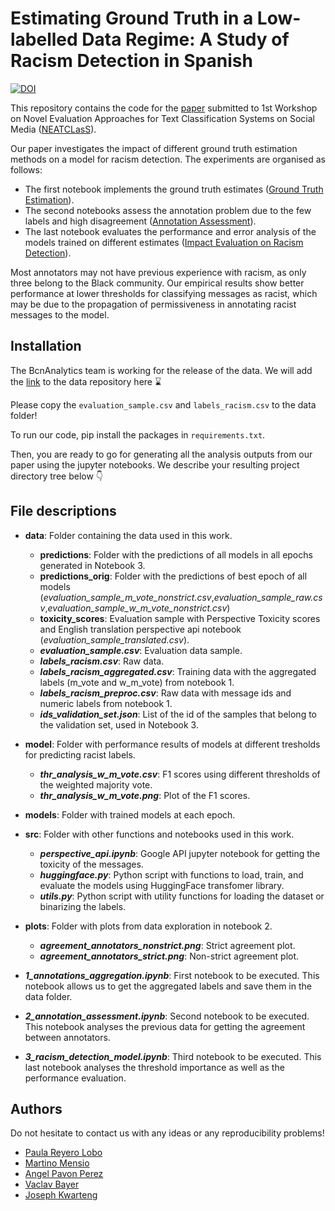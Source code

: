 # Estimating Ground Truth in a Low-labelled Data Regime: A Study of Racism Detection in Spanish
[![DOI](https://zenodo.org/badge/487601308.svg)](https://zenodo.org/badge/latestdoi/487601308)

This repository contains the code for the [paper](https://doi.org/10.36190/2022.94) submitted to 1st Workshop on Novel Evaluation Approaches for Text Classification Systems on Social Media ([NEATCLasS](https://neatclass-workshop.github.io/)).

Our paper investigates the impact of different ground truth estimation methods on a model for racism detection. The experiments are organised as follows: 
- The first notebook implements the ground truth estimates ([Ground Truth Estimation](./1_annotations_aggregation.ipynb)).
- The second notebooks assess the annotation problem due to the few labels and high disagreement ([Annotation Assessment](2_annotation_assessment.ipynb)).
- The last notebook evaluates the performance and error analysis of the models trained on different estimates  ([Impact Evaluation on Racism Detection](/3_racism_detection_model.ipynb)).

Most annotators may not have previous experience with racism, as only three belong to the Black community. Our empirical results show better performance at lower thresholds for classifying messages as racist, which may be due to the propagation of permissiveness in annotating racist messages to the model.

## Installation

The BcnAnalytics team is working for the release of the data. We will add the [link]() to the data repository here ⌛

Please copy the `evaluation_sample.csv` and `labels_racism.csv` to the data folder!

To run our code, pip install the packages in `requirements.txt`.

Then, you are ready to go for generating all the analysis outputs from our paper using the jupyter notebooks. We describe your resulting project directory tree below 👇

## File descriptions 

- **data**: Folder containing the data used in this work.
    - **predictions**: Folder with the predictions of all models in all epochs generated in Notebook 3.
    - **predictions_orig**: Folder with the predictions of best epoch of all models (_*evaluation_sample_m_vote_nonstrict.csv*_,_*evaluation_sample_raw.csv*_,_*evaluation_sample_w_m_vote_nonstrict.csv*_)
    - **toxicity_scores**: Evaluation sample with Perspective Toxicity scores and English translation perspective api notebook (_*evaluation_sample_translated.csv*_).
  - ***evaluation_sample.csv***: Evaluation data sample.
  - ***labels_racism.csv***: Raw data.
  - ***labels_racism_aggregated.csv***: Training data with the aggregated labels (m_vote and w_m_vote) from notebook 1.
  - ***labels_racism_preproc.csv***: Raw data with message ids and numeric labels from notebook 1.
  - ***ids_validation_set.json***: List of the id of the samples that belong to the validation set, used in Notebook 3.

- **model**: Folder with performance results of models at different tresholds for predicting racist labels.
  - ***thr_analysis_w_m_vote.csv***: F1 scores using different thresholds of the weighted majority vote.
  - ***thr_analysis_w_m_vote.png***: Plot of the F1 scores.
- **models**: Folder with trained models at each epoch.

- **src**: Folder with other functions and notebooks used in this work.
  - **_perspective_api.ipynb_**: Google API jupyter notebook for getting the toxicity of the messages.
  - **_huggingface.py_**: Python script with functions to load, train, and evaluate the models using HuggingFace transfomer library.
  - **_utils.py_**: Python script with utility functions for loading the dataset or binarizing the labels.
- **plots**: Folder with plots from data exploration in notebook 2.
  - _**agreement_annotators_nonstrict.png**_: Strict agreement plot.
  - _**agreement_annotators_strict.png**_: Non-strict agreement plot.
- _**1_annotations_aggregation.ipynb**_: First notebook to be executed. This notebook allows us to get the aggregated labels and save them in the data folder.
- _**2_annotation_assessment.ipynb**_: Second notebook to be executed. This notebook analyses the previous data for getting the agreement between annotators.
- _**3_racism_detection_model.ipynb**_: Third notebook to be executed. This last notebook analyses the threshold importance as well as the performance evaluation.

## Authors

Do not hesitate to contact us with any ideas or any reproducibility problems!

- [Paula Reyero Lobo](mailto:paula.reyero-lobo@open.ac.uk)
- [Martino Mensio](mailto:martino.mensio@open.ac.uk)
- [Angel Pavon Perez](mailto:angel.pavon-perez@open.ac.uk)
- [Vaclav Bayer](mailto:vaclav.bayer@open.ac.uk)
- [Joseph Kwarteng](mailto:joseph.kwarteng@open.ac.uk)

 
